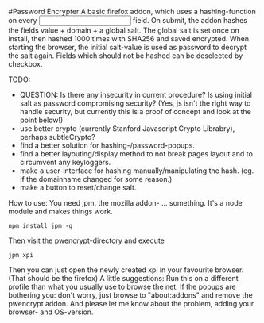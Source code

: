 #Password Encrypter
A basic firefox addon, which uses a hashing-function on every <input type="password"> field.
On submit, the addon hashes the fields value + domain + a global salt.
The global salt is set once on install, then hashed 1000 times with SHA256 and saved encrypted. When starting the browser, the initial salt-value is used as password to decrypt the salt again.
Fields which should not be hashed can be deselected by checkbox.

TODO:
* QUESTION: Is there any insecurity in current procedure? Is using initial salt as password compromising security? (Yes, js isn't the right way to handle security, but currently this is a proof of concept and look at the point below!)
* use better crypto (currently Stanford Javascript Crypto Librabry), perhaps subtleCrypto?
* find a better solution for hashing-/password-popups.
* find a better layouting/display method to not break pages layout and to circumvent any keyloggers.
* make a user-interface for hashing manually/manipulating the hash. (eg. if the domainname changed for some reason.)
* make a button to reset/change salt.

How to use:
You need jpm, the mozilla addon- ... something. It's a node module and makes things work.

    npm install jpm -g

Then visit the pwencrypt-directory and execute

    jpm xpi

Then you can just open the newly created xpi in your favourite browser. (That should be the firefox)
A little suggestions: Run this on a different profile than what you usually use to browse the net.
If the popups are bothering you: don't worry, just browse to "about:addons" and remove the pwencrypt addon. And please let me know about the problem, adding your browser- and OS-version.

